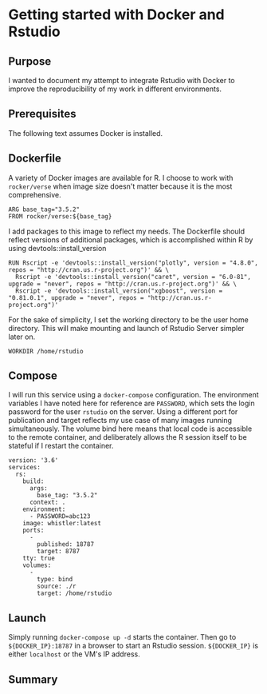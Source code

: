 # Getting started with Docker and Rstudio

## Purpose

I wanted to document my attempt to integrate Rstudio with Docker to improve the reproducibility of my work in different environments.

## Prerequisites

The following text assumes Docker is installed.

## Dockerfile

A variety of Docker images are available for R. I choose to work with `rocker/verse` when image size doesn't matter because it is the most comprehensive.

```
ARG base_tag="3.5.2"
FROM rocker/verse:${base_tag}
```

I add packages to this image to reflect my needs. The Dockerfile should reflect versions of additional packages, which is accomplished within R by using devtools::install_version

```
RUN Rscript -e 'devtools::install_version("plotly", version = "4.8.0", repos = "http://cran.us.r-project.org")' && \
  Rscript -e 'devtools::install_version("caret", version = "6.0-81", upgrade = "never", repos = "http://cran.us.r-project.org")' && \
  Rscript -e 'devtools::install_version("xgboost", version = "0.81.0.1", upgrade = "never", repos = "http://cran.us.r-project.org")'
```

For the sake of simplicity, I set the working directory to be the user home directory. This will make mounting and launch of Rstudio Server simpler later on.

```
WORKDIR /home/rstudio
```

## Compose

I will run this service using a `docker-compose` configuration. The environment variables I have noted here for reference are `PASSWORD`, which sets the login password for the user `rstudio` on the server. Using a different port for publication and target reflects my use case of many images running simultaneously. The volume bind here means that local code is accessible to the remote container, and deliberately allows the R session itself to be stateful if I restart the container.

```
version: '3.6'
services:
  rs:
    build:
      args:
        base_tag: "3.5.2"
      context: .
    environment:
      - PASSWORD=abc123
    image: whistler:latest
    ports:
      -
        published: 18787
        target: 8787
    tty: true
    volumes:
      -
        type: bind
        source: ./r
        target: /home/rstudio
```

## Launch

Simply running `docker-compose up -d` starts the container. Then go to `${DOCKER_IP}:18787` in a browser to start an Rstudio session. `${DOCKER_IP}` is either `localhost` or the VM's IP address.

## Summary


